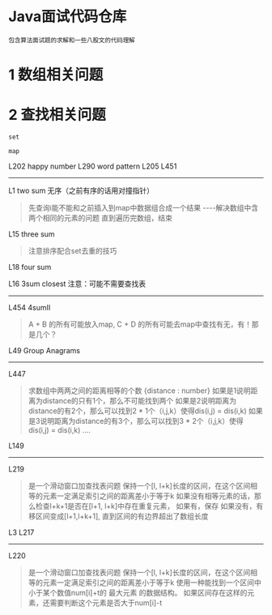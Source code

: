 # Java面试代码仓库

    包含算法面试题的求解和一些八股文的代码理解

# 1 数组相关问题


# 2 查找相关问题
    set

    map

L202 happy number
L290 word pattern
L205
L451

-------
L1 two sum
无序（之前有序的话用对撞指针）
> 先查询i能不能和之前插入到map中数据组合成一个结果 ----解决数组中含两个相同的元素的问题
> 直到遍历完数组，结束

L15 three sum
> 注意排序配合set去重的技巧

L18 four sum

L16 3sum closest
注意：可能不需要查找表

------
L454 4sumII
> A + B 的所有可能放入map, C + D 的所有可能去map中查找有无，有！那是几个？

L49 Group Anagrams

------
L447
> 求数组中两两之间的距离相等的个数 {distance :  number}
> 如果是1说明距离为distance的只有1个，那么不可能找到两个
> 如果是2说明距离为distance的有2个，那么可以找到2 * 1个（i,j,k）使得dis(i,j) = dis(i,k)
> 如果是3说明距离为distance的有3个，那么可以找到3 * 2个（i,j,k）使得dis(i,j) = dis(i,k)
> ....

L149


------
L219
> 是一个滑动窗口加查找表问题
> 保持一个[l, l+k]长度的区间，在这个区间相等的元素一定满足索引之间的距离差小于等于k
> 如果没有相等元素的话，那么检查l+k+1是否在[l+1, l+k]中存在重复元素，
> 如果有，保存
> 如果没有，有移区间变成[l+1,l+k+1], 直到区间的有边界超出了数组长度

L3
L217

----
L220
> 是一个滑动窗口加查找表问题
> 保持一个[l, l+k]长度的区间，在这个区间相等的元素一定满足索引之间的距离差小于等于k
> 使用一种能找到一个区间中小于某个数值num[i]+t的 最大元素 的数据结构。
> 如果区间存在这样的元素，还需要判断这个元素是否大于num[i]-t
